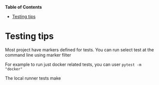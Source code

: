 <!-- START doctoc generated TOC please keep comment here to allow auto update -->
<!-- DON'T EDIT THIS SECTION, INSTEAD RE-RUN doctoc TO UPDATE -->
**Table of Contents**

- [Testing tips](#testing-tips)

<!-- END doctoc generated TOC please keep comment here to allow auto update -->

# Testing tips

Most project have markers defined for tests. You can run select test at the command line using marker filter

For example to run just docker related tests, you can user
`pytest -m "docker"`

The local runner tests make